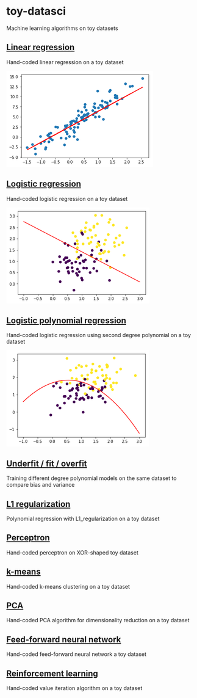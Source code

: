# toy-datasci
Machine learning algorithms on toy datasets

## [Linear regression](linear_regression.ipynb)

Hand-coded linear regression on a toy dataset

![Linear regression](/img/linear_regression.png)

## [Logistic regression](logistic_regression.ipynb)

Hand-coded logistic regression on a toy dataset

![Logistic regression](/img/logistic_regression.png)

## [Logistic polynomial regression](logistic_polynomial.ipynb)

Hand-coded logistic regression using second degree polynomial on a toy dataset

![Polynomial regression](/img/polynomial_regression.png)

## [Underfit / fit / overfit](underfitting_overfitting.ipynb)

Training different degree polynomial models on the same dataset to compare bias and variance

## [L1 regularization](l1_regularization.ipynb)

Polynomial regression with L1_regularization on a toy dataset

## [Perceptron](perceptron.ipynb)

Hand-coded perceptron on XOR-shaped toy dataset

## [k-means](k_means.ipynb)

Hand-coded k-means clustering on a toy dataset

## [PCA](pca.ipynb)

Hand-coded PCA algorithm for dimensionality reduction on a toy dataset

## [Feed-forward neural network](feed_forward_neural_network.ipynb)

Hand-coded feed-forward neural network a toy dataset

## [Reinforcement learning](reinforcement_learning.ipynb)

Hand-coded value iteration algorithm on a toy dataset
